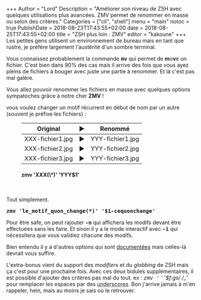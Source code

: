 +++
Author = "Lord"
Description = "Améliorer son niveau de ZSH avec quelques utilisations plus avancées. ZMV permet de renommer en masse ou selon des critères."
Categories = ["cli", "shell"]
menu = "main"
notoc = true
PublishDate = 2018-08-23T17:43:55+02:00
date = 2018-08-25T17:43:55+02:00
title = "ZSH plus loin : ZMV"
editor = "kakoune"
+++
Les petites gens utilisent un environnement de bureau mais en tant que rustre, je préfère largement l'austérité d'un sombre terminal.

Vous connaissez probablement la commande **<samp>mv</samp>** qui permet de **m**o**v**e un fichier.
C'est bien dans 90% des cas mais il arrive des fois que vous ayez pleins de fichiers à bouger avec juste une partie à renommer.
Et là c'est pas mal galère.

Vous allez pouvoir renommer les fichiers en masse avec quelques options sympatoches grâce à notre cher **ZMV** !

vous voulez changer un motif récurrent en début de nom par un autre (souvent je préfixe les fichiers) :
<figure>

| Original | ▶ | Renommé |
|:-:|:-:|:-:|
|XXX-fichier1.jpg| ▶ |YYY-fichier1.jpg|
|XXX-fichier2.jpg| ▶ |YYY-fichier2.jpg|
|XXX-fichier3.jpg| ▶ |YYY-fichier3.jpg|

<figcaption><h4>zmv 'XXX(\*)' 'YYY$1'</h4></figcaption>
</figure>
<p> </p>

Tout simplement.

**<samp>zmv 'le_motif_quon_change(*)' '$1-cequonchange'</samp>**


Pour être safe, on peut rajouter **<samp>-n</samp>** qui affichera les modifs devant être effectuées sans les faire.
Et sinon il y a le mode interactif avec **<samp>-i</samp>** qui nécessitera que vous validiez chacune des modifs.

Bien entendu il y a d'autres options qui sont [documentées](http://zsh.sourceforge.net/Doc/Release/User-Contributions.html#index-zmv) mais celles-là devrait vous suffire.

L'extra-bonus vient du support des *modifiers* et du *globbing* de ZSH mais ça c'est pour une prochaine fois.
Avec ces deux bidules supplémentaires, il est possible d'ajouter des critères pas mal du tout.
ex : **<samp>zmv '* *' '$f:gs/ /_'</samp>** pour remplacer les espaces par des <abbr title="ça → _">underscores</abbr>.
Bon j'arrive jamais à m'en rappeler, hein, mais au moins je sais où le retrouver.
